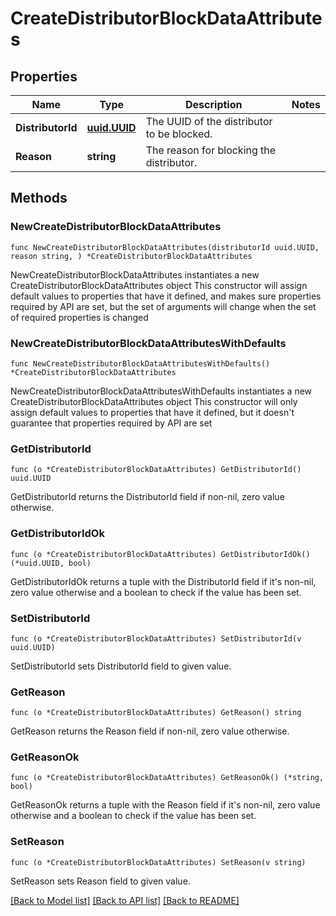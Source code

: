# CreateDistributorBlockDataAttributes

## Properties

Name | Type | Description | Notes
------------ | ------------- | ------------- | -------------
**DistributorId** | [**uuid.UUID**](uuid.UUID.md) | The UUID of the distributor to be blocked. | 
**Reason** | **string** | The reason for blocking the distributor. | 

## Methods

### NewCreateDistributorBlockDataAttributes

`func NewCreateDistributorBlockDataAttributes(distributorId uuid.UUID, reason string, ) *CreateDistributorBlockDataAttributes`

NewCreateDistributorBlockDataAttributes instantiates a new CreateDistributorBlockDataAttributes object
This constructor will assign default values to properties that have it defined,
and makes sure properties required by API are set, but the set of arguments
will change when the set of required properties is changed

### NewCreateDistributorBlockDataAttributesWithDefaults

`func NewCreateDistributorBlockDataAttributesWithDefaults() *CreateDistributorBlockDataAttributes`

NewCreateDistributorBlockDataAttributesWithDefaults instantiates a new CreateDistributorBlockDataAttributes object
This constructor will only assign default values to properties that have it defined,
but it doesn't guarantee that properties required by API are set

### GetDistributorId

`func (o *CreateDistributorBlockDataAttributes) GetDistributorId() uuid.UUID`

GetDistributorId returns the DistributorId field if non-nil, zero value otherwise.

### GetDistributorIdOk

`func (o *CreateDistributorBlockDataAttributes) GetDistributorIdOk() (*uuid.UUID, bool)`

GetDistributorIdOk returns a tuple with the DistributorId field if it's non-nil, zero value otherwise
and a boolean to check if the value has been set.

### SetDistributorId

`func (o *CreateDistributorBlockDataAttributes) SetDistributorId(v uuid.UUID)`

SetDistributorId sets DistributorId field to given value.


### GetReason

`func (o *CreateDistributorBlockDataAttributes) GetReason() string`

GetReason returns the Reason field if non-nil, zero value otherwise.

### GetReasonOk

`func (o *CreateDistributorBlockDataAttributes) GetReasonOk() (*string, bool)`

GetReasonOk returns a tuple with the Reason field if it's non-nil, zero value otherwise
and a boolean to check if the value has been set.

### SetReason

`func (o *CreateDistributorBlockDataAttributes) SetReason(v string)`

SetReason sets Reason field to given value.



[[Back to Model list]](../README.md#documentation-for-models) [[Back to API list]](../README.md#documentation-for-api-endpoints) [[Back to README]](../README.md)


